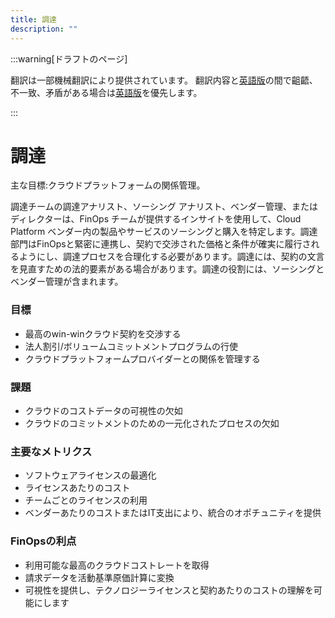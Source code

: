 ```yaml
---
title: 調達
description: ""
---
```


[英語版]: https://www.finops.org/framework/persona/procurement/

:::warning[ドラフトのページ]

翻訳は一部機械翻訳により提供されています。
翻訳内容と[英語版]の間で齟齬、不一致、矛盾がある場合は[英語版]を優先します。

:::

# 調達

主な目標:クラウドプラットフォームの関係管理。

調達チームの調達アナリスト、ソーシング アナリスト、ベンダー管理、またはディレクターは、FinOps チームが提供するインサイトを使用して、Cloud Platform ベンダー内の製品やサービスのソーシングと購入を特定します。調達部門はFinOpsと緊密に連携し、契約で交渉された価格と条件が確実に履行されるようにし、調達プロセスを合理化する必要があります。調達には、契約の文言を見直すための法的要素がある場合があります。調達の役割には、ソーシングとベンダー管理が含まれます。

### 目標

- 最高のwin-winクラウド契約を交渉する
- 法人割引/ボリュームコミットメントプログラムの行使
- クラウドプラットフォームプロバイダーとの関係を管理する

### 課題

- クラウドのコストデータの可視性の欠如
- クラウドのコミットメントのための一元化されたプロセスの欠如

### 主要なメトリクス

- ソフトウェアライセンスの最適化
- ライセンスあたりのコスト
- チームごとのライセンスの利用
- ベンダーあたりのコストまたはIT支出により、統合のオポチュニティを提供

### FinOpsの利点

- 利用可能な最高のクラウドコストレートを取得
- 請求データを活動基準原価計算に変換
- 可視性を提供し、テクノロジーライセンスと契約あたりのコストの理解を可能にします
